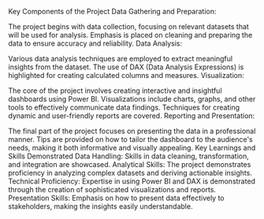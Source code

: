 Key Components of the Project
Data Gathering and Preparation:

The project begins with data collection, focusing on relevant datasets that will be used for analysis.
Emphasis is placed on cleaning and preparing the data to ensure accuracy and reliability.
Data Analysis:

Various data analysis techniques are employed to extract meaningful insights from the dataset.
The use of DAX (Data Analysis Expressions) is highlighted for creating calculated columns and measures.
Visualization:

The core of the project involves creating interactive and insightful dashboards using Power BI.
Visualizations include charts, graphs, and other tools to effectively communicate data findings.
Techniques for creating dynamic and user-friendly reports are covered.
Reporting and Presentation:

The final part of the project focuses on presenting the data in a professional manner.
Tips are provided on how to tailor the dashboard to the audience's needs, making it both informative and visually appealing.
Key Learnings and Skills Demonstrated
Data Handling: Skills in data cleaning, transformation, and integration are showcased.
Analytical Skills: The project demonstrates proficiency in analyzing complex datasets and deriving actionable insights.
Technical Proficiency: Expertise in using Power BI and DAX is demonstrated through the creation of sophisticated visualizations and reports.
Presentation Skills: Emphasis on how to present data effectively to stakeholders, making the insights easily understandable.
